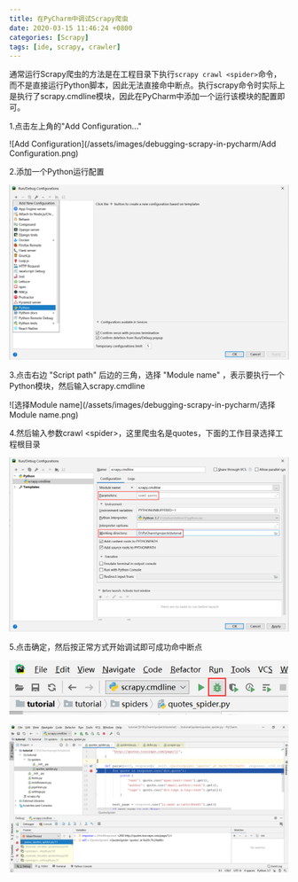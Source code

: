 ```yaml
---
title: 在PyCharm中调试Scrapy爬虫
date: 2020-03-15 11:46:24 +0800
categories: [Scrapy]
tags: [ide, scrapy, crawler]
---
```

通常运行Scrapy爬虫的方法是在工程目录下执行`scrapy crawl <spider>`命令，而不是直接运行Python脚本，因此无法直接命中断点。执行scrapy命令时实际上是执行了scrapy.cmdline模块，因此在PyCharm中添加一个运行该模块的配置即可。

1.点击左上角的"Add Configuration..."

![Add Configuration](/assets/images/debugging-scrapy-in-pycharm/Add Configuration.png)

2.添加一个Python运行配置

![添加Python运行配置](/assets/images/debugging-scrapy-in-pycharm/添加Python运行配置.png)

3.点击右边 "Script path" 后边的三角，选择 "Module name" ，表示要执行一个Python模块，然后输入scrapy.cmdline

![选择Module name](/assets/images/debugging-scrapy-in-pycharm/选择Module name.png)

4.然后输入参数crawl \<spider\>，这里爬虫名是quotes，下面的工作目录选择工程根目录

![输入运行参数](/assets/images/debugging-scrapy-in-pycharm/输入运行参数.png)

5.点击确定，然后按正常方式开始调试即可成功命中断点

![开始调试](/assets/images/debugging-scrapy-in-pycharm/开始调试.png)

![命中断点](/assets/images/debugging-scrapy-in-pycharm/命中断点.png)
